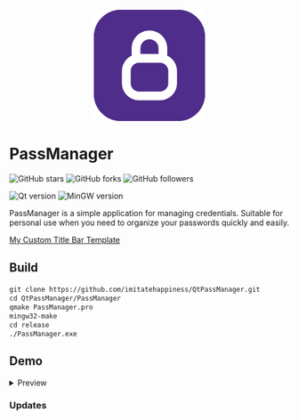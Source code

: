 
<p align="center">
	<img src="https://github.com/imitatehappiness/QtPassManager/blob/main/resources/icon.png" width="200" height="200" />
</p>

# PassManager

![GitHub stars](https://img.shields.io/github/stars/imitatehappiness/QtPassManager?style=social)
![GitHub forks](https://img.shields.io/github/forks/imitatehappiness/QtPassManager?style=social)
![GitHub followers](https://img.shields.io/github/followers/imitatehappiness?style=social)

![Qt version](https://img.shields.io/badge/Qt-5.15.2-151515.svg?Color=EEE&logoColor=EEE)
![MinGW version](https://img.shields.io/badge/MinGW-5.3.0-151515.svg?Color=EEE&logoColor=EEE)

PassManager is a simple application for managing credentials. Suitable for personal use when you need to organize your passwords quickly and easily.

[My Custom Title Bar Template](https://github.com/imitatehappiness/QtCustomTitleBar)

## Build

```
git clone https://github.com/imitatehappiness/QtPassManager.git
cd QtPassManager/PassManager
qmake PassManager.pro
mingw32-make
cd release
./PassManager.exe
```
## Demo
<details>
<summary>Preview</summary>
<p align="center">
	<img src="https://github.com/imitatehappiness/QtPassManager/blob/main/resources/demo.png"  />
</p>
</details>

### Updates


